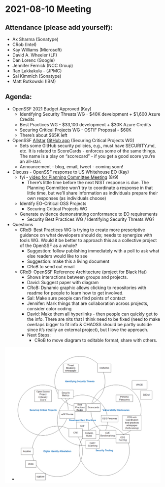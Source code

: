 # **2021-08-10 Meeting**

## Attendance (please add yourself):

* Ax Sharma (Sonatype)
* CRob (Intel)
* Kay Williams (Microsoft)
* David A. Wheeler (LF)
* Dan Lorenc (Google)
* Jennifer Fernick (NCC Group)
* Rao Lakkakula - (JPMC)
* Sal Kimmich (Sonatype) 
* Matt Rutkowski (IBM)

## Agenda:

* OpenSSF 2021 Budget Approved (Kay)
    * Identifying Security Threats WG - $40K development + $1,600 Azure Credits
    * Best Practices WG - $33,100 development + $30K Azure Credits
    * Securing Critical Projects WG - OSTIF Proposal - $60K
    * There’s about $65K left
* OpenSSF [Allstar](https://github.com/ossf/allstar) [GitHub app](https://docs.github.com/en/developers/apps/getting-started-with-apps/about-apps#about-github-apps) (Securing Critical Projects WG)
    * Sets some GitHub security policies, e.g., must have SECURITY.md, etc. It is related to ScoreCards - enforces some of the same things. The name is a play on “scorecard” - if you get a good score you’re an all-star.
    * Announcement - blog, email, tweet - coming soon!
* Discuss - OpenSSF response to US Whitehouse EO (Kay)
    * fyi - [video for Planning Committee Meeting](https://zoom.us/rec/play/RTdp5X7H067xonXhpirp12adiQsDaB47_V6xFsZDhHT9tOoIU4J7zHX_h1cWFrOdJ7Z64rfc5hu0W7Qu.iDdcgUC2cLd2ctzJ?canPlayFromShare=true&from=share_recording_detail&continueMode=true&componentName=rec-play&originRequestUrl=https%3A%2F%2Fzoom.us%2Frec%2Fshare%2FrtLFGJwiV9a6lyMscgUfnE2bwbzma7vvB6xQyoZysDvXidj0rYUEMh4bvmcxZgXm.zpJTqfFT0HLunFxr) (8/9)
        * There’s little time before the next NIST response is due. The Planning Committee won’t try to coordinate a response in that little time, but we’ll share information as individuals prepare their own responses (as individuals choose)
    * Identify EO-Critical OSS Projects
        * Securing Critical Projects WG
    * Generate evidence demonstrating conformance to EO requirements
        * Security Best Practices WG / Identifying Security Threats WG?
* Questions
    * CRoB: Best Practices WG is trying to create more prescriptive guidance on what developers should do; needs to synergize with tools WG. Would it be better to approach this as a collective project of the OpenSSF as a whole?
        * Suggestion: follow publishing immediately with a poll to ask what else readers would like to see
        * Suggestion: make this a living document
        * CRoB to send out email
    * CRoB: OpenSSF Reference Architecture (project for Black Hat)
        * Shows interactions between groups and projects.
        * David: Suggest paper with diagram
        * CRoB: Dynamic graphic allows clicking to repositories with readme for people to learn how to get involved.
        * Sal: Make sure people can find points of contact
        * Jennifer: Mark things that are collaboration across projects, consider color coding
        * David: Make them all hyperlinks - then people can quickly get to the info. There are nits that I think need to be fixed (need to make overlaps bigger to fit info & CHAOSS should be partly outside since it’s really an external project), but I love the approach.
        * Next Steps:
            * CRoB to move diagram to editable format, share with others.
            
![alt_text](assets/crob_diagram.png "image_tooltip")

